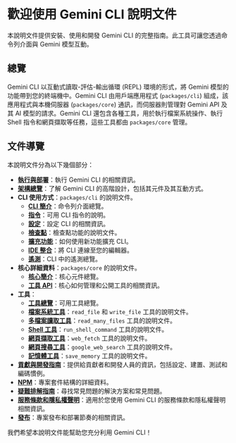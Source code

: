 # 歡迎使用 Gemini CLI 說明文件

本說明文件提供安裝、使用和開發 Gemini CLI 的完整指南。此工具可讓您透過命令列介面與 Gemini 模型互動。

## 總覽

Gemini CLI 以互動式讀取-評估-輸出循環 (REPL) 環境的形式，將 Gemini 模型的功能帶到您的終端機中。Gemini CLI 由用戶端應用程式 (`packages/cli`) 組成，該應用程式與本機伺服器 (`packages/core`) 通訊，而伺服器則管理對 Gemini API 及其 AI 模型的請求。Gemini CLI 還包含各種工具，用於執行檔案系統操作、執行 Shell 指令和網頁擷取等任務，這些工具都由 `packages/core` 管理。

## 文件導覽

本說明文件分為以下幾個部分：

- **[執行與部署](./deployment.md)**：執行 Gemini CLI 的相關資訊。
- **[架構總覽](./architecture.md)**：了解 Gemini CLI 的高階設計，包括其元件及其互動方式。
- **CLI 使用方式**：`packages/cli` 的說明文件。
  - **[CLI 簡介](./cli/index.md)**：命令列介面總覽。
  - **[指令](./cli/commands.md)**：可用 CLI 指令的說明。
  - **[設定](./cli/configuration.md)**：設定 CLI 的相關資訊。
  - **[檢查點](./checkpointing.md)**：檢查點功能的說明文件。
  - **[擴充功能](./extension.md)**：如何使用新功能擴充 CLI。
  - **[IDE 整合](./ide-integration.md)**：將 CLI 連線至您的編輯器。
  - **[遙測](./telemetry.md)**：CLI 中的遙測總覽。
- **核心詳細資料**：`packages/core` 的說明文件。
  - **[核心簡介](./core/index.md)**：核心元件總覽。
  - **[工具 API](./core/tools-api.md)**：核心如何管理和公開工具的相關資訊。
- **工具**：
  - **[工具總覽](./tools/index.md)**：可用工具總覽。
  - **[檔案系統工具](./tools/file-system.md)**：`read_file` 和 `write_file` 工具的說明文件。
  - **[多檔案讀取工具](./tools/multi-file.md)**：`read_many_files` 工具的說明文件。
  - **[Shell 工具](./tools/shell.md)**：`run_shell_command` 工具的說明文件。
  - **[網頁擷取工具](./tools/web-fetch.md)**：`web_fetch` 工具的說明文件。
  - **[網頁搜尋工具](./tools/web-search.md)**：`google_web_search` 工具的說明文件。
  - **[記憶體工具](./tools/memory.md)**：`save_memory` 工具的說明文件。
- **[貢獻與開發指南](../CONTRIBUTING.md)**：提供給貢獻者和開發人員的資訊，包括設定、建置、測試和編碼慣例。
- **[NPM](./npm.md)**：專案套件結構的詳細資料。
- **[疑難排解指南](./troubleshooting.md)**：尋找常見問題的解決方案和常見問題。
- **[服務條款和隱私權聲明](./tos-privacy.md)**：適用於您使用 Gemini CLI 的服務條款和隱私權聲明相關資訊。
- **[發布](./releases.md)**：專案發布和部署節奏的相關資訊。

我們希望本說明文件能幫助您充分利用 Gemini CLI！
